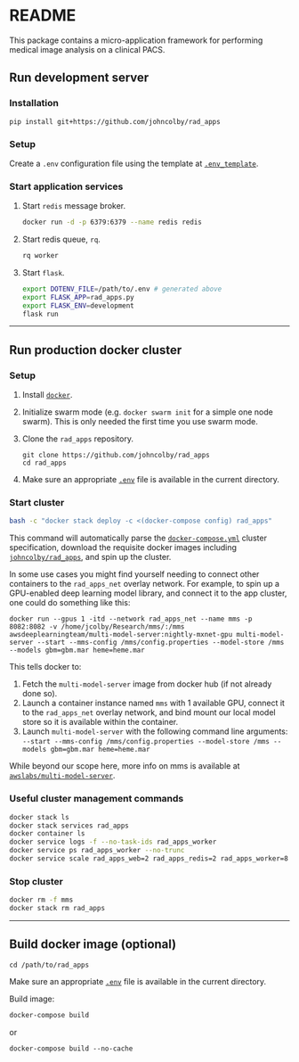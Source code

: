 # README

This package contains a micro-application framework for performing medical image analysis on a clinical PACS.

## Run development server

### Installation

```
pip install git+https://github.com/johncolby/rad_apps
```

### Setup

Create a `.env` configuration file using the template at [`.env_template`](.env_template).

### Start application services

1. Start `redis` message broker.

    ```bash
    docker run -d -p 6379:6379 --name redis redis

    ```

1. Start redis queue, `rq`.

    ```bash
    rq worker
    ```

1. Start `flask`.

    ```bash
    export DOTENV_FILE=/path/to/.env # generated above
    export FLASK_APP=rad_apps.py
    export FLASK_ENV=development
    flask run
    ```

***
## Run production docker cluster

### Setup

1. Install [`docker`](https://www.docker.com/get-started).

1. Initialize swarm mode (e.g. `docker swarm init` for a simple one node swarm). This is only needed the first time you use swarm mode.

1. Clone the `rad_apps` repository.

    ```
    git clone https://github.com/johncolby/rad_apps
    cd rad_apps
    ```

1. Make sure an appropriate [`.env`](.env_template) file is available in the current directory.

### Start cluster
```bash
bash -c "docker stack deploy -c <(docker-compose config) rad_apps"
```

This command will automatically parse the [`docker-compose.yml`](docker-compose.yml) cluster specification, download the requisite docker images including [`johncolby/rad_apps`](https://hub.docker.com/r/johncolby/rad_apps), and spin up the cluster.

In some use cases you might find yourself needing to connect other containers to the `rad_apps_net` overlay network. For example, to spin up a GPU-enabled deep learning model library, and connect it to the app cluster, one could do something like this:
```
docker run --gpus 1 -itd --network rad_apps_net --name mms -p 8082:8082 -v /home/jcolby/Research/mms/:/mms awsdeeplearningteam/multi-model-server:nightly-mxnet-gpu multi-model-server --start --mms-config /mms/config.properties --model-store /mms --models gbm=gbm.mar heme=heme.mar
```
This tells docker to:

1. Fetch the `multi-model-server` image from docker hub (if not already done so).
1. Launch a container instance named `mms` with 1 available GPU, connect it to the `rad_apps_net` overlay network, and bind mount our local model store so it is available within the container.
1. Launch `multi-model-server` with the following command line arguments: `--start --mms-config /mms/config.properties --model-store /mms --models gbm=gbm.mar heme=heme.mar`

While beyond our scope here, more info on mms is available at [`awslabs/multi-model-server`](https://github.com/awslabs/multi-model-server).

### Useful cluster management commands
```bash
docker stack ls
docker stack services rad_apps
docker container ls
docker service logs -f --no-task-ids rad_apps_worker
docker service ps rad_apps_worker --no-trunc
docker service scale rad_apps_web=2 rad_apps_redis=2 rad_apps_worker=8
```

### Stop cluster
```bash
docker rm -f mms
docker stack rm rad_apps
```

***
## Build docker image (optional)

```
cd /path/to/rad_apps
```

Make sure an appropriate [`.env`](.env_template) file is available in the current directory.

Build image:
```bash
docker-compose build
```
or
```
docker-compose build --no-cache
```
